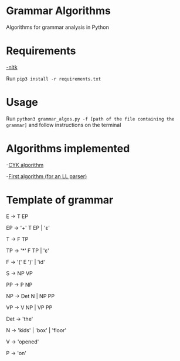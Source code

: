# Grammar Algorithms
Algorithms for grammar analysis in Python

# Requirements
[-nltk](https://www.nltk.org/)

Run `pip3 install -r requirements.txt`

# Usage
Run `python3 grammar_algos.py -f [path of the file containing the grammar]` and follow instructions on the terminal

# Algorithms implemented
-[CYK algorithm](https://en.wikipedia.org/wiki/CYK_algorithm)

-[First algorithm (for an LL parser)](https://en.wikipedia.org/wiki/LL_parser)

# Template of grammar
E -> T EP

EP -> '+' T EP | 'ε'

T -> F TP

TP -> '*' F TP | 'ε'

F -> '(' E ')' | 'id'


S -> NP VP

PP -> P NP

NP -> Det N | NP PP

VP -> V NP | VP PP

Det -> 'the'

N -> 'kids' | 'box' | 'floor'

V -> 'opened'

P -> 'on'
